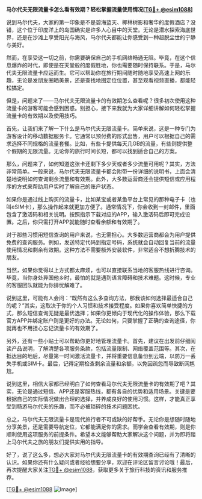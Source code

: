 **马尔代夫无限流量卡怎么看有效期？轻松掌握流量使用情况[[TG💪+ @esim1088](https://t.me/s/esim1088)]**

说到马尔代夫，大家的第一印象是不是碧海蓝天、椰林树影和奢华的度假酒店？没错，这个位于印度洋上的岛国确实是许多人心目中的天堂。无论是潜水探索海底世界，还是在沙滩上享受阳光与海风，马尔代夫都能让你感受到一种超脱尘世的宁静与美好。

然而，在享受这一切之前，你需要确保自己的手机网络畅通无阻。毕竟，在这个信息爆炸的时代，即使是在天堂般的度假胜地，你也需要随时保持联系。于是，马尔代夫无限流量卡应运而生。它可以帮助你在旅行期间随时随地享受高速上网的乐趣，无论是发朋友圈晒美景，还是查找地图定位位置，甚至观看视频直播，都能轻松搞定。

但是，问题来了——马尔代夫无限流量卡的有效期怎么查看呢？很多初次使用这种流量卡的游客可能会感到困惑。别担心，接下来我就为大家详细讲解如何轻松掌握流量卡的有效期以及使用技巧。

首先，让我们来了解一下什么是马尔代夫无限流量卡。简单来说，这是一种专门为游客设计的移动数据服务卡。它通常以预付费的形式出售，用户可以根据自己的需求选择不同规格的流量套餐。比如，有些卡提供每天几GB的流量，有些则提供整个假期的无限流量。无论你的旅行时间长短，都可以找到适合自己的方案。

那么，问题来了，如何知道这张卡还剩下多少天或者多少流量可用呢？其实，方法非常简单。一般来说，马尔代夫无限流量卡都会附带一份详细的说明书，上面会清楚地说明如何查询剩余流量和有效期。此外，大多数运营商还会提供短信或应用程序的方式来帮助用户实时了解自己的账户状态。

如果你是通过线上购买的流量卡，比如某宝或者某鱼平台上常见的那种电子卡（也叫eSIM卡），那么操作起来就更加方便了。通常情况下，你会收到一封邮件，里面包含了激活码和相关说明。按照指示下载对应的APP，输入激活码后即可完成设置。之后，你只需打开APP就能随时查看余额和有效期了。

对于那些习惯用短信查询的用户来说，也无需担心。大多数运营商都会为用户提供免费的查询服务。例如，发送特定代码到指定号码，系统就会自动回复当前的流量使用情况和剩余有效期。这种方法不需要额外安装软件，非常适合不想折腾技术的朋友。

当然，如果你觉得以上方式都太麻烦，也可以直接联系当地的客服热线进行咨询。毕竟，当你身处异国他乡时，最怕的就是遇到语言障碍和技术难题。这时候，专业的客服团队就能为你排忧解难了。

说到这里，可能有人会问：“既然有这么多查询方法，那我该如何选择最适合自己的呢？”其实，这取决于你的个人习惯和技术接受程度。如果你喜欢简单快捷的方式，那么短信查询无疑是最优选择；如果你更倾向于现代化的操作体验，那么下载官方APP并绑定账户则是更好的办法。无论如何，只要掌握了正确的查询途径，你就再也不用担心忘记流量卡的有效期了。

另外，还有一些小贴士可以帮助你更好地管理流量卡。首先，建议在出发前仔细阅读产品说明，了解清楚各项服务条款，包括流量限制、网络覆盖范围等。其次，在抵达目的地后，尽量第一时间激活流量卡，并将重要信息备份到云端，以防万一丢失手机或SIM卡。最后，记得定期检查剩余流量和余额，以免因疏忽而导致断网尴尬。

说到这里，相信大家都已经明白了如何查看马尔代夫无限流量卡的有效期了吧？其实，无论是通过短信、APP还是客服热线，都有各自的优势和适用场景。关键是要根据自己的实际情况做出合理的选择，并养成良好的使用习惯。这样，才能真正享受到畅游马尔代夫的乐趣，而不必被琐碎的技术问题困扰。

总之，马尔代夫无限流量卡是现代旅行者不可或缺的好帮手。无论你是想随时随地分享美景，还是需要导航定位，它都能满足你的需求。而学会查看有效期，则是你顺利使用这项服务的前提条件。希望本文能够帮助大家解决这个问题，并为即将踏上马尔代夫之旅的朋友们提供实用的指导。

好了，说了这么多，想必大家对马尔代夫无限流量卡的有效期查询已经有了清晰的认识。如果你还有什么疑问或者经验想要分享，欢迎在评论区留言讨论哦！最后，再次提醒大家关注[TG💪+ @esim1088](https://t.me/s/esim1088)，获取更多关于旅行科技的资讯和服务推荐。

[[TG💪+ @esim1088](https://t.me/s/esim1088) ![Image](https://i.postimg.cc/4NQfJmqS/Snipaste-2025-05-13-00-14-12.png)]